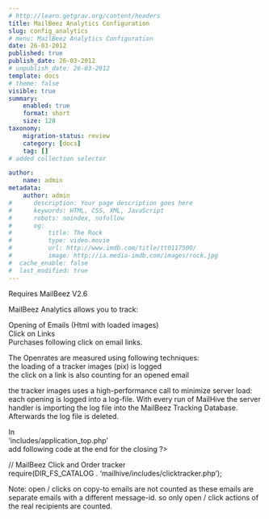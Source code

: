 ```yaml
---
# http://learn.getgrav.org/content/headers
title: MailBeez Analytics Configuration
slug: config_analytics
# menu: MailBeez Analytics Configuration
date: 26-03-2012
published: true
publish_date: 26-03-2012
# unpublish_date: 26-03-2012
template: docs
# theme: false
visible: true
summary:
    enabled: true
    format: short
    size: 128
taxonomy:
    migration-status: review
    category: [docs]
    tag: []
# added collection selector

author:
    name: admin
metadata:
    author: admin
#      description: Your page description goes here
#      keywords: HTML, CSS, XML, JavaScript
#      robots: noindex, nofollow
#      og:
#          title: The Rock
#          type: video.movie
#          url: http://www.imdb.com/title/tt0117500/
#          image: http://ia.media-imdb.com/images/rock.jpg
#  cache_enable: false
#  last_modified: true
---
```


Requires MailBeez V2.6

MailBeez Analytics allows you to track:

Opening of Emails (Html with loaded images)  
 Click on Links  
 Purchases following click on email links.

The Openrates are measured using following techniques:  
 the loading of a tracker images (pix) is logged  
 the click on a link is also counting for an opened email

the tracker images uses a high-performance call to minimize server load: each opening is logged into a log-file. With every run of MailHive the server handler is importing the log file into the MailBeez Tracking Database. Afterwards the log file is deleted.

In  
 ‘includes/application\_top.php’  
 add following code at the end for the closing ?>

// MailBeez Click and Order tracker  
 require(DIR\_FS\_CATALOG . ‘mailhive/includes/clicktracker.php’);

Note: open / clicks on copy-to emails are not counted as these emails are separate emails with a different message-id. so only open / click actions of the real recipients are counted.
